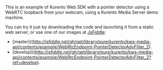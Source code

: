 This is an example of Kurento Web SDK with a pointer detector using a WebRTC
loopback from your webcam, using a Kurento Media Server demo machine.

You can try it just by downloading the code and launching it from a static web
server, or use one of our images at [JsFiddle](http://jsfiddle.net/):

* [master]((http://jsfiddle.net/gh/get/library/pure/kurento/kws-media-api/contents/example/WebRtcEndpoint-PointerDetectorAdvFilter_2).
* [develop]((http://jsfiddle.net/gh/get/library/pure/kurento/kws-media-api/contents/example/WebRtcEndpoint-PointerDetectorAdvFilter_2?ref=develop).
